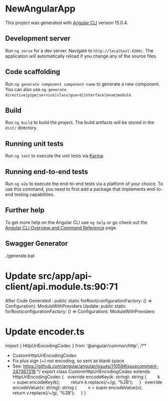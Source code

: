 # NewAngularApp

This project was generated with [Angular CLI](https://github.com/angular/angular-cli) version 15.0.4.

## Development server

Run `ng serve` for a dev server. Navigate to `http://localhost:4200/`. The application will automatically reload if you change any of the source files.

## Code scaffolding

Run `ng generate component component-name` to generate a new component. You can also use `ng generate directive|pipe|service|class|guard|interface|enum|module`.

## Build

Run `ng build` to build the project. The build artifacts will be stored in the `dist/` directory.

## Running unit tests

Run `ng test` to execute the unit tests via [Karma](https://karma-runner.github.io).

## Running end-to-end tests

Run `ng e2e` to execute the end-to-end tests via a platform of your choice. To use this command, you need to first add a package that implements end-to-end testing capabilities.

## Further help

To get more help on the Angular CLI use `ng help` or go check out the [Angular CLI Overview and Command Reference](https://angular.io/cli) page.


## Swagger Generator
./generate.bat

# Update src/app/api-client/api.module.ts:90:71
 After Code Generated :  public static forRoot(configurationFactory: () => Configuration): ModuleWithProviders 
 Update:    public static forRoot(configurationFactory: () => Configuration): ModuleWithProviders<any> 

# Update encoder.ts
import { HttpUrlEncodingCodec } from '@angular/common/http'; /**
* CustomHttpUrlEncodingCodec
* Fix plus sign (+) not encoding, so sent as blank space
* See: https://github.com/angular/angular/issues/11058#issuecomment-247367318
*/
export class CustomHttpUrlEncodingCodec extends HttpUrlEncodingCodec {
  override encodeKey(k: string): string {
        k = super.encodeKey(k);
        return k.replace(/\+/gi, '%2B');
    }
  override encodeValue(v: string): string {
        v = super.encodeValue(v);
        return v.replace(/\+/gi, '%2B');
    }
} 

